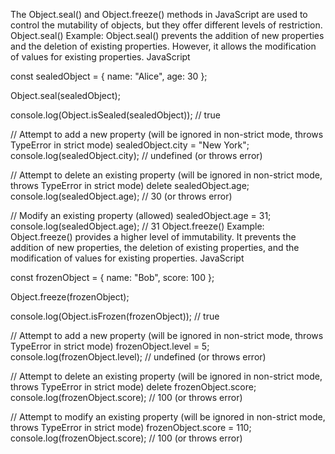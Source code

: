 The Object.seal() and Object.freeze() methods in JavaScript are used to control the mutability of objects, but they offer different levels of restriction.
Object.seal() Example:
Object.seal() prevents the addition of new properties and the deletion of existing properties. However, it allows the modification of values for existing properties.
JavaScript

const sealedObject = {
  name: "Alice",
  age: 30
};

Object.seal(sealedObject);

console.log(Object.isSealed(sealedObject)); // true

// Attempt to add a new property (will be ignored in non-strict mode, throws TypeError in strict mode)
sealedObject.city = "New York";
console.log(sealedObject.city); // undefined (or throws error)

// Attempt to delete an existing property (will be ignored in non-strict mode, throws TypeError in strict mode)
delete sealedObject.age;
console.log(sealedObject.age); // 30 (or throws error)

// Modify an existing property (allowed)
sealedObject.age = 31;
console.log(sealedObject.age); // 31
Object.freeze() Example:
Object.freeze() provides a higher level of immutability. It prevents the addition of new properties, the deletion of existing properties, and the modification of values for existing properties.
JavaScript

const frozenObject = {
  name: "Bob",
  score: 100
};

Object.freeze(frozenObject);

console.log(Object.isFrozen(frozenObject)); // true

// Attempt to add a new property (will be ignored in non-strict mode, throws TypeError in strict mode)
frozenObject.level = 5;
console.log(frozenObject.level); // undefined (or throws error)

// Attempt to delete an existing property (will be ignored in non-strict mode, throws TypeError in strict mode)
delete frozenObject.score;
console.log(frozenObject.score); // 100 (or throws error)

// Attempt to modify an existing property (will be ignored in non-strict mode, throws TypeError in strict mode)
frozenObject.score = 110;
console.log(frozenObject.score); // 100 (or throws error)